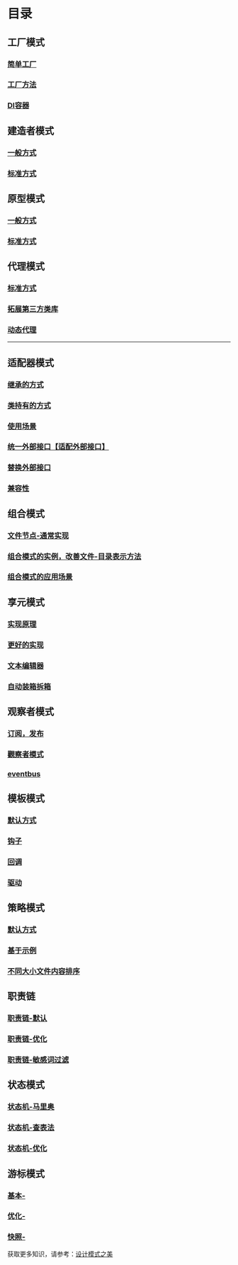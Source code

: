 # 目录

## 工厂模式
### [简单工厂](src/main/java/simpleFactory)
### [工厂方法](src/main/java/FactoryMethod)
### [DI容器](src/main/java/DIContainer)

## 建造者模式

### [一般方式](src/main/java/builder/simple)
### [标准方式](src/main/java/builder/stander)

## 原型模式

### [一般方式](src/main/java/prototype/simple)
### [标准方式](src/main/java/prototype/stander)


## 代理模式

### [标准方式](src/main/java/proxy/simple)
### [拓展第三方类库](src/main/java/proxy/simple)
### [动态代理](src/main/java/proxy/dynamic)

---

## 适配器模式

### [继承的方式](src/main/java/adapter/extend)
### [类持有的方式](src/main/java/adapter/combination)
### [使用场景](src/main/java/adapter/improve)
### [统一外部接口【适配外部接口】](src/main/java/adapter/unify)
### [替换外部接口](src/main/java/adapter/replace)
### [兼容性](src/main/java/adapter/compatible)


## 组合模式

### [文件节点-通常实现](src/main/java/combination)
### [组合模式的实例，改善文件-目录表示方法](src/main/java/combination/better)
### [组合模式的应用场景](src/main/java/combination/scene)

## 享元模式

### [实现原理](src/main/java/flyweight/basic)
### [更好的实现](src/main/java/flyweight/better)
### [文本编辑器](src/main/java/flyweight/textEditor)
### [自动装箱拆箱](src/main/java/flyweight/autoBoxing)


## 观察者模式

### [订阅，发布](src/main/java/pubSub/)
### [觀察者模式](src/main/java/pubSub/p2p)
### [eventbus](src/main/java/pubSub/eventBus/)

## 模板模式

### [默认方式](src/main/java/template/)
### [钩子](src/main/java/template/hook/)
### [回调](src/main/java/template/callback/)
### [驱动](src/main/java/template/jdbc/)


## 策略模式

### [默认方式](src/main/java/strategy/common)
### [基于示例](src/main/java/strategy/order)
### [不同大小文件内容排序](src/main/java/strategy/sort)


## 职责链

### [职责链-默认](src/main/java/chainOfResponsibility/common)
### [职责链-优化](src/main/java/chainOfResponsibility/better)
### [职责链-敏感词过滤](src/main/java/chainOfResponsibility/filter)


## 状态模式

### [状态机-马里奥](src/main/java/fsm/mario)
### [状态机-查表法](src/main/java/fsm/lookup)
### [状态机-优化](src/main/java/fsm/better)

## 游标模式

###  [基本-](src/main/java/iterator/basic)
###  [优化-](src/main/java/iterator/better)
###  [快照-](src/main/java/iterator/snapshot)


获取更多知识，请参考：[设计模式之美](https://time.geekbang.org/column/intro/250)

